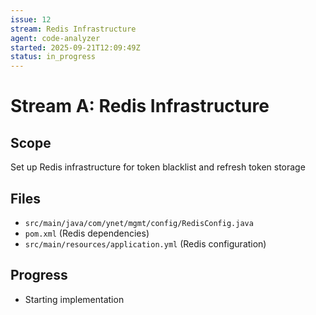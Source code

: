 ```yaml
---
issue: 12
stream: Redis Infrastructure
agent: code-analyzer
started: 2025-09-21T12:09:49Z
status: in_progress
---
```


# Stream A: Redis Infrastructure

## Scope
Set up Redis infrastructure for token blacklist and refresh token storage

## Files
- `src/main/java/com/ynet/mgmt/config/RedisConfig.java`
- `pom.xml` (Redis dependencies)
- `src/main/resources/application.yml` (Redis configuration)

## Progress
- Starting implementation